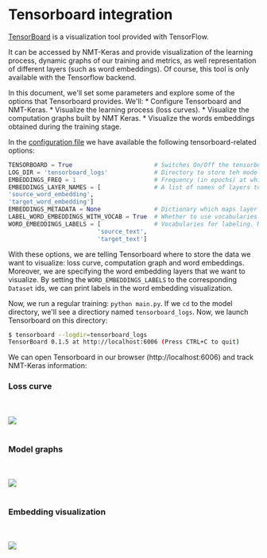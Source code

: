 # Tensorboard integration

[TensorBoard](https://www.tensorflow.org/get_started/summaries_and_tensorboard) is a visualization tool provided with TensorFlow.

It can be accessed by NMT-Keras and provide visualization of the learning process, dynamic graphs of our training and metrics, as well representation of different layers (such as word embeddings). Of course, this tool is only available with the Tensorflow backend. 

In this document, we'll set some parameters and explore some of the options that Tensorboard provides. We'll:
    * Configure Tensorboard and NMT-Keras.
    * Visualize the learning process (loss curves).
    * Visualize the computation graphs built by NMT Keras.
    * Visualize the words embeddings obtained during the training stage.
   
   
In the [configuration file](https://github.com/lvapeab/nmt-keras/blob/master/config.py) we have available the following tensorboard-related options:
 
```python
TENSORBOARD = True                       # Switches On/Off the tensorboard callback
LOG_DIR = 'tensorboard_logs'             # Directory to store teh model. Will be created inside STORE_PATH
EMBEDDINGS_FREQ = 1                      # Frequency (in epochs) at which selected embedding layers will be saved.
EMBEDDINGS_LAYER_NAMES = [               # A list of names of layers to keep eye on. If None or empty list all the embedding layer will be watched.
'source_word_embedding',
'target_word_embedding']
EMBEDDINGS_METADATA = None               # Dictionary which maps layer name to a file name in which metadata for this embedding layer is saved.
LABEL_WORD_EMBEDDINGS_WITH_VOCAB = True  # Whether to use vocabularies as word embeddings labels (will overwrite EMBEDDINGS_METADATA)
WORD_EMBEDDINGS_LABELS = [               # Vocabularies for labeling. Must match EMBEDDINGS_LAYER_NAMES
                         'source_text',
                         'target_text']
```

With these options, we are telling Tensorboard where to store the data we want to visualize: loss curve, computation graph and word embeddings. 
Moreover, we are specifying the word embedding layers that we want to visualize. By setting the `WORD_EMBEDDINGS_LABELS` to the corresponding `Dataset` ids, 
we can print labels in the word embedding visualization. 


Now, we run a regular training: ``python main.py``. If we `cd` to the model directory, we'll see a directiory named `tensorboard_logs`. Now, we launch Tensorboard on this directory:
 
```bash
$ tensorboard --logdir=tensorboard_logs
TensorBoard 0.1.5 at http://localhost:6006 (Press CTRL+C to quit) 
```

We can open Tensorboard in our browser (http://localhost:6006) and track NMT-Keras information:


### Loss curve
 
 <div align="left">
  <br><br><img src="https://raw.githubusercontent.com/lvapeab/nmt-keras/master/examples/documentation/imgs/tb-scalar.png"><br><br>
</div>

    
    
### Model graphs

 <div align="left">
  <br><br><img src="https://raw.githubusercontent.com/lvapeab/nmt-keras/master/examples/documentation/imgs/tb-graph.png"><br><br>
</div>


### Embedding visualization

 <div align="left">
  <br><br><img src="https://raw.githubusercontent.com/lvapeab/nmt-keras/master/examples/documentation/imgs/tb-embeddings.png"><br><br>
</div>
